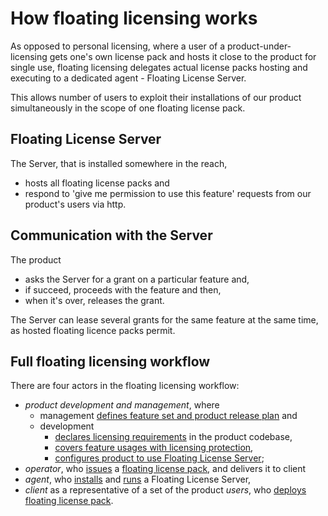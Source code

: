 <!--
tags: licensing, floating
stories: floating-licensing:1
actors: app-dev, lic-operator, app-user, agent
-->
How floating licensing works
===

As opposed to personal licensing, where a user of a product-under-licensing gets one's own license pack and hosts it close to the product for single use,
floating licensing delegates actual license packs hosting and executing to a dedicated agent - Floating License Server. 

This allows number of users to exploit their installations of our product simultaneously in the scope of one floating license pack. 
  
Floating License Server
---
The Server, that is installed somewhere in the reach, 
 - hosts all floating license packs and 
 - respond to 'give me permission to use this feature' requests from our product's users via http.

Communication with the Server
---
The product 
 - asks the Server for a grant on a particular feature and, 
 - if succeed, proceeds with the feature and then, 
 - when it's over, releases the grant. 

The Server can lease several grants for the same feature at the same time, as hosted floating licence packs permit.

Full floating licensing workflow
--- 
There are four actors in the floating licensing workflow:
- _product development and management_, where
   - management [defines feature set and product release plan]() and
   - development
      - [declares licensing requirements]() in the product codebase,
      - [covers feature usages with licensing protection](),
      - [configures product to use Floating License Server]();
- _operator_, who [issues](issue-floating-license-pack.md) a [floating license pack](floating-license-pack.md), and delivers it to client
- _agent_, who [installs](floating-server-install.md) and [runs](floating-server-run.md) a Floating License Server,
- _client_ as a representative of a set of the product _users_, who [deploys floating license pack](floating-license-pack.md).

